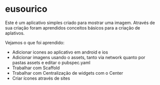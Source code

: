 # eusourico
Este é um aplicativo simples criado para mostrar uma imagem. Através de sua criação foram aprendidos conceitos básicos para a criação de aplativos. 

Vejamos o que foi aprendido:
- Adicionar icones ao aplicativo em android e ios
- Adicionar imagens usando o assets, tanto via network quanto por pastas assets e editar o pubspec.yaml
- Trabalhar com Scaffold
- Trabalhar com Centralização de widgets com o Center
- Criar ícones através de sites
